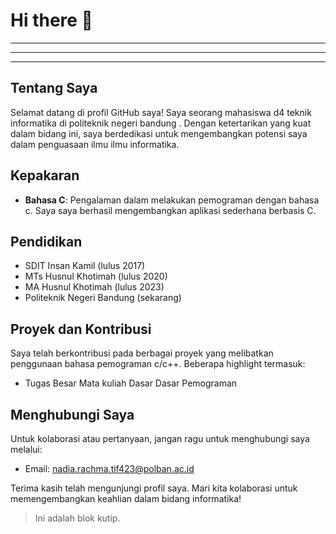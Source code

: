 # Hi there 👋
****
_____
----
## Tentang Saya

Selamat datang di profil GitHub saya! Saya seorang mahasiswa d4 teknik informatika di politeknik negeri bandung . Dengan ketertarikan yang kuat dalam bidang ini, saya berdedikasi untuk mengembangkan potensi saya dalam penguasaan ilmu ilmu informatika.

## Kepakaran

- **Bahasa C**: Pengalaman dalam melakukan pemograman dengan bahasa c. Saya saya berhasil mengembangkan aplikasi sederhana berbasis C. 


## Pendidikan

- SDIT Insan Kamil (lulus 2017)
- MTs Husnul Khotimah (lulus 2020)
- MA Husnul Khotimah (lulus 2023)
- Politeknik Negeri Bandung (sekarang)

## Proyek dan Kontribusi

Saya telah berkontribusi pada berbagai proyek yang melibatkan penggunaan bahasa pemograman c/c++. Beberapa highlight termasuk:

- Tugas Besar Mata kuliah Dasar Dasar Pemograman


## Menghubungi Saya

Untuk kolaborasi atau pertanyaan, jangan ragu untuk menghubungi saya melalui:

- Email: [nadia.rachma.tif423@polban.ac.id](mailto:nadia.rachma.tif423@polban.ac.id)


Terima kasih telah mengunjungi profil saya. Mari kita kolaborasi untuk memengembangkan keahlian dalam bidang informatika!

> Ini adalah blok kutip.


